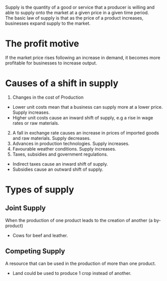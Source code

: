 Supply is the quantity of a good or service that a producer is willing and able to supply onto the market at a given price in a given time period.  
The basic law of supply is that as the price of a product increases, businesses expand supply to the market.

# The profit motive #
If the market price rises following an increase in demand, it becomes more profitable for businesses to increase output.

# Causes of a shift in supply #
1. Changes in the cost of Production
  - Lower unit costs mean that a business can supply more at a lower price. Supply increases.
  - Higher unit costs cause an inward shift of supply, e.g a rise in wage rates or raw materials.
2. A fall in exchange rate causes an increase in prices of imported goods and raw materials. Supply decreases.
3. Advances in production technologies. Supply increases.
4. Favourable weather conditions. Supply increases.
5. Taxes, subsidies and government regulations.
  - Indirect taxes cause an inward shift of supply.
  - Subsidies cause an outward shift of supply.

# Types of supply #

## Joint Supply ##
When the production of one product leads to the creation of another (a by-product)
- Cows for beef and leather.

## Competing Supply ##
A resource that can be used in the production of more than one product.
- Land could be used to produce 1 crop instead of another.
